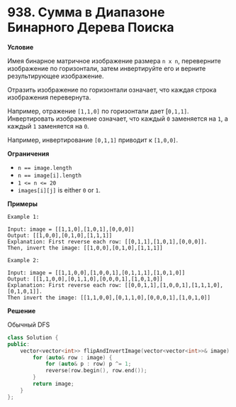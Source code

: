 # 938. Сумма в Диапазоне Бинарного Дерева Поиска

**Условие**

Имея бинарное матричное изображение размера `n x n`, переверните изображение по горизонтали, затем инвертируйте его и верните результирующее изображение.

Отразить изображение по горизонтали означает, что каждая строка изображения перевернута.

Например, отражение `[1,1,0]` по горизонтали дает [`0,1,1]`.
Инвертировать изображение означает, что каждый `0` заменяется на `1`, а каждый `1` заменяется на `0`.

Например, инвертирование `[0,1,1]` приводит к `[1,0,0]`.

**Ограничения**
- `n == image.length`
- `n == image[i].length`
- `1 <= n <= 20`
- `images[i][j]` is either `0` or `1`.


**Примеры**
```
Example 1:

Input: image = [[1,1,0],[1,0,1],[0,0,0]]
Output: [[1,0,0],[0,1,0],[1,1,1]]
Explanation: First reverse each row: [[0,1,1],[1,0,1],[0,0,0]].
Then, invert the image: [[1,0,0],[0,1,0],[1,1,1]]

Example 2:

Input: image = [[1,1,0,0],[1,0,0,1],[0,1,1,1],[1,0,1,0]]
Output: [[1,1,0,0],[0,1,1,0],[0,0,0,1],[1,0,1,0]]
Explanation: First reverse each row: [[0,0,1,1],[1,0,0,1],[1,1,1,0],[0,1,0,1]].
Then invert the image: [[1,1,0,0],[0,1,1,0],[0,0,0,1],[1,0,1,0]]
```


**Решение**

Обычный DFS

```C++
class Solution {
public:
    vector<vector<int>> flipAndInvertImage(vector<vector<int>>& image) {
        for (auto& row : image) {
            for (auto& p : row) p ^= 1;
            reverse(row.begin(), row.end());
        }
        return image;
    }
};
```





 


 


